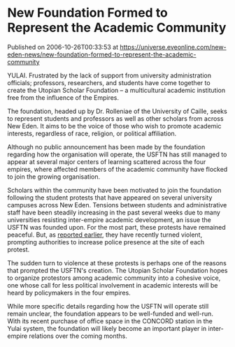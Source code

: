 # New Foundation Formed to Represent the Academic Community
Published on 2006-10-26T00:33:53 at https://universe.eveonline.com/new-eden-news/new-foundation-formed-to-represent-the-academic-community

YULAI. Frustrated by the lack of support from university administration officials; professors, researchers, and students have come together to create the Utopian Scholar Foundation – a multicultural academic institution free from the influence of the Empires. 

The foundation, headed up by Dr. Rolleniae of the University of Caille, seeks to represent students and professors as well as other scholars from across New Eden. It aims to be the voice of those who wish to promote academic interests, regardless of race, religion, or political affiliation. 

Although no public announcement has been made by the foundation regarding how the organisation will operate, the USFTN has still managed to appear at several major centers of learning scattered across the four empires, where affected members of the academic community have flocked to join the growing organisation. 

Scholars within the community have been motivated to join the foundation following the student protests that have appeared on several university campuses across New Eden. Tensions between students and administrative staff have been steadily increasing in the past several weeks due to many universities resisting inter-empire academic development, an issue the USFTN was founded upon. For the most part, these protests have remained peaceful. But, as [reported earlier](http://myeve.eve-online.com/news.asp?a=single&nid=1283), they have recently turned violent, prompting authorities to increase police presence at the site of each protest. 

The sudden turn to violence at these protests is perhaps one of the reasons that prompted the USFTN's creation. The Utopian Scholar Foundation hopes to organize protestors among academic community into a cohesive voice, one whose call for less political involvement in academic interests will be heard by policymakers in the four empires. 

While more specific details regarding how the USFTN will operate still remain unclear, the foundation appears to be well-funded and well-run. With its recent purchase of office space in the CONCORD station in the Yulai system, the foundation will likely become an important player in inter-empire relations over the coming months.
